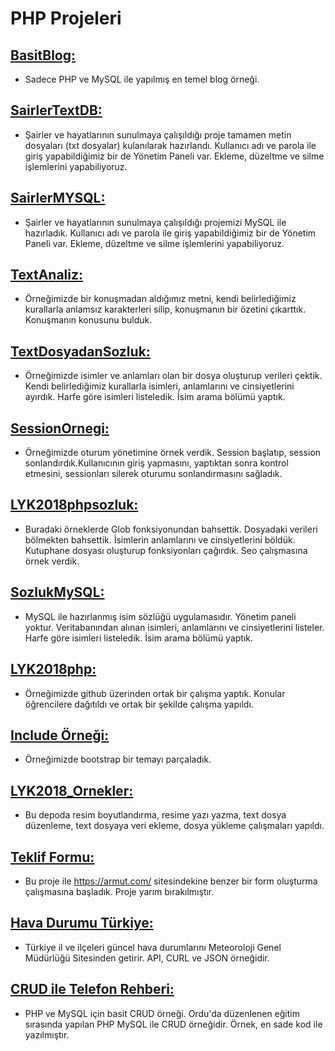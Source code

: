 
# PHP Projeleri
## [BasitBlog:](https://github.com/nuriakman/BasitBlog)
- Sadece PHP ve MySQL ile yapılmış en temel blog örneği.

## [SairlerTextDB:](https://github.com/nuriakman/SairlerTextDB)
- Şairler ve hayatlarının sunulmaya çalışıldığı proje tamamen metin dosyaları (txt dosyalar) kulanılarak hazırlandı. Kullanıcı adı ve parola ile giriş yapabildiğimiz bir de Yönetim Paneli var. Ekleme, düzeltme ve silme işlemlerini yapabiliyoruz.

## [SairlerMYSQL:](https://github.com/nuriakman/SairlerMySQL)
- Şairler ve hayatlarının sunulmaya çalışıldığı projemizi MySQL ile  hazırladık. Kullanıcı adı ve parola ile giriş yapabildiğimiz bir de Yönetim Paneli var. Ekleme, düzeltme ve silme işlemlerini yapabiliyoruz.

## [TextAnaliz:](https://github.com/nuriakman/TextAnaliz)
- Örneğimizde bir konuşmadan aldığımız metni, kendi belirlediğimiz kurallarla anlamsız karakterleri silip, konuşmanın bir özetini çıkarttık. Konuşmanın konusunu bulduk.  

## [TextDosyadanSozluk:](https://github.com/nuriakman/TextDosyadanSozluk)
- Örneğimizde isimler ve anlamları olan bir dosya oluşturup verileri çektik. Kendi belirlediğimiz kurallarla isimleri, anlamlarını ve cinsiyetlerini ayırdık. Harfe göre isimleri listeledik. İsim arama bölümü yaptık.

## [SessionOrnegi:](https://github.com/nuriakman/SessionOrnegi)
- Örneğimizde oturum yönetimine örnek verdik. Session başlatıp, session sonlandırdık.Kullanıcının giriş yapmasını, yaptıktan sonra kontrol etmesini, sessionları silerek oturumu sonlandırmasını sağladık.

## [LYK2018phpsozluk:](https://github.com/nuriakman/lyk2018phpsozluk)
- Buradaki örneklerde Glob fonksiyonundan bahsettik. Dosyadaki verileri bölmekten bahsettik. İsimlerin anlamlarını ve cinsiyetlerini böldük. Kutuphane dosyası oluşturup fonksiyonları çağırdık. Seo çalışmasına örnek verdik.

## [SozlukMySQL:](https://github.com/nuriakman/SozlukMySQL)
- MySQL ile hazırlanmış isim sözlüğü uygulamasıdır. Yönetim paneli yoktur. Veritabanından alınan isimleri, anlamlarını ve cinsiyetlerini listeler. Harfe göre isimleri listeledik. İsim arama bölümü yaptık.

## [LYK2018php:](https://github.com/nuriakman/lyk2018php)
- Örneğimizde github üzerinden ortak bir çalışma yaptık. Konular öğrencilere dağıtıldı ve ortak bir şekilde çalışma yapıldı.

## [Include Örneği:](https://github.com/nuriakman/include_ornegi)
- Örneğimizde bootstrap bir temayı parçaladık.

## [LYK2018_Ornekler:](https://github.com/nuriakman/LYK2018_Ornekler)
- Bu depoda resim boyutlandırma, resime yazı yazma, text dosya düzenleme, text dosyaya veri ekleme, dosya yükleme çalışmaları yapıldı.

## [Teklif Formu:](https://github.com/nuriakman/teklif)
- Bu proje ile https://armut.com/ sitesindekine benzer bir form oluşturma çalışmasına başladık. Proje yarım bırakılmıştır.

## [Hava Durumu Türkiye:](https://github.com/nuriakman/turkeyweather-api)
- Türkiye il ve ilçeleri güncel hava durumlarını Meteoroloji Genel Müdürlüğü Sitesinden getirir. API, CURL ve JSON örneğidir.

## [CRUD ile Telefon Rehberi:](https://github.com/nuriakman/CRUD)
- PHP ve MySQL için basit CRUD örneği. Ordu'da düzenlenen eğitim sırasında yapılan PHP MySQL ile CRUD örneğidir. Örnek, en sade kod ile yazılmıştır.
